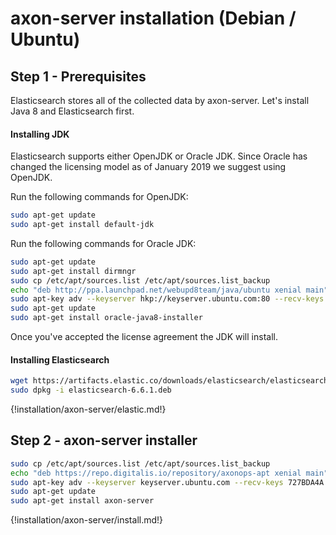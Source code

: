# axon-server installation (Debian / Ubuntu)

## Step 1 - Prerequisites

Elasticsearch stores all of the collected data by axon-server. Let's install Java 8 and Elasticsearch first.

#### Installing JDK
Elasticsearch supports either OpenJDK or Oracle JDK. Since Oracle has changed the licensing model as of January 2019 we suggest using OpenJDK.

Run the following commands for OpenJDK:
``` bash
sudo apt-get update
sudo apt-get install default-jdk
```

Run the following commands for Oracle JDK:
``` bash
sudo apt-get update
sudo apt-get install dirmngr
sudo cp /etc/apt/sources.list /etc/apt/sources.list_backup
echo "deb http://ppa.launchpad.net/webupd8team/java/ubuntu xenial main" | sudo tee /etc/apt/sources.list.d/webupd8team-java.list
sudo apt-key adv --keyserver hkp://keyserver.ubuntu.com:80 --recv-keys EEA14886
sudo apt-get update
sudo apt-get install oracle-java8-installer
```

Once you've accepted the license agreement the JDK will install.


#### Installing Elasticsearch


``` bash
wget https://artifacts.elastic.co/downloads/elasticsearch/elasticsearch-6.6.1.deb
sudo dpkg -i elasticsearch-6.6.1.deb
```

{!installation/axon-server/elastic.md!}

## Step 2 - axon-server installer
``` bash
sudo cp /etc/apt/sources.list /etc/apt/sources.list_backup
echo "deb https://repo.digitalis.io/repository/axonops-apt xenial main" | sudo tee /etc/apt/sources.list.d/axonops.list
sudo apt-key adv --keyserver keyserver.ubuntu.com --recv-keys 727BDA4A
sudo apt-get update
sudo apt-get install axon-server
```

{!installation/axon-server/install.md!}







